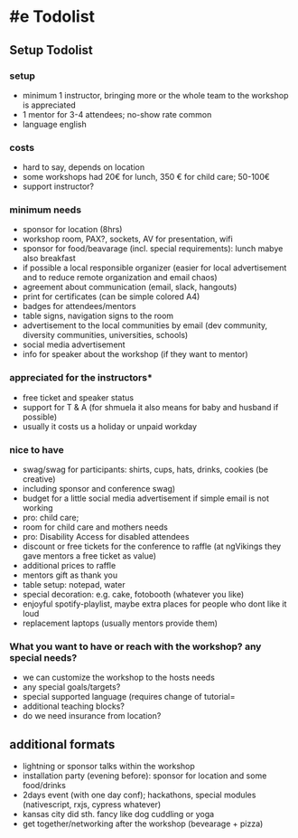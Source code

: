 # \#e Todolist

## Setup Todolist

### setup

* minimum 1 instructor, bringing more or the whole team to the workshop is appreciated
* 1 mentor for 3-4 attendees; no-show rate common
* language english

### costs

* hard to say, depends on location
* some workshops had 20€ for lunch, 350 € for child care; 50-100€
* support instructor?

### minimum needs

* sponsor for location \(8hrs\)
* workshop room, PAX?, sockets, AV for presentation, wifi
* sponsor for food/beavarage \(incl. special requirements\): lunch mabye also breakfast
* if possible a local responsible organizer \(easier for local advertisement and to reduce remote organization and email chaos\)
* agreement about communication \(email, slack, hangouts\)
* print for certificates \(can be simple colored A4\)
* badges for attendees/mentors
* table signs, navigation signs to the room
* advertisement to the local communities by email \(dev community, diversity communities, universities, schools\)
* social media advertisement
* info for speaker about the workshop \(if they want to mentor\)

### appreciated for the instructors\*

* free ticket and speaker status
* support for T & A \(for shmuela it also means for baby and husband if possible\)
* usually it costs us a holiday or unpaid workday

### nice to have

* swag/swag for participants: shirts, cups, hats, drinks, cookies \(be creative\)
* including sponsor and conference swag\)
* budget for a little social media advertisement if simple email is not working
* pro: child care; 
* room for child care and mothers needs
* pro: Disability Access for disabled attendees
* discount or free tickets for the conference to raffle \(at ngVikings they gave mentors a free ticket as value\)
* additional prices to raffle
* mentors gift as thank you
* table setup: notepad, water
* special decoration: e.g. cake, fotobooth \(whatever you like\)
* enjoyful spotify-playlist, maybe extra places for people who dont like it loud
* replacement laptops \(usually mentors provide them\)

### What you want to have or reach with the workshop? any special needs?

* we can customize the workshop to the hosts needs
* any special goals/targets?
* special supported language \(requires change of tutorial=
* additional teaching blocks?
* do we need insurance from location?

## additional formats

* lightning or sponsor talks within the workshop
* installation party \(evening before\): sponsor for location and some food/drinks
* 2days event \(with one day conf\); hackathons, special modules \(nativescript, rxjs, cypress whatever\)
* kansas city did sth. fancy like dog cuddling or yoga
* get together/networking after the workshop \(bevearage + pizza\)

